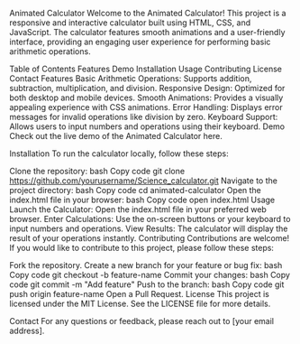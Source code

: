 Animated Calculator
Welcome to the Animated Calculator! This project is a responsive and interactive calculator built using HTML, CSS, and JavaScript. The calculator features smooth animations and a user-friendly interface, providing an engaging user experience for performing basic arithmetic operations.

Table of Contents
Features
Demo
Installation
Usage
Contributing 
License
Contact
Features
Basic Arithmetic Operations: Supports addition, subtraction, multiplication, and division.
Responsive Design: Optimized for both desktop and mobile devices.
Smooth Animations: Provides a visually appealing experience with CSS animations.
Error Handling: Displays error messages for invalid operations like division by zero.
Keyboard Support: Allows users to input numbers and operations using their keyboard.
Demo
Check out the live demo of the Animated Calculator here.

Installation
To run the calculator locally, follow these steps:

Clone the repository:
bash
Copy code
git clone https://github.com/yourusername/Science_calculator.git
Navigate to the project directory:
bash
Copy code
cd animated-calculator
Open the index.html file in your browser:
bash
Copy code
open index.html
Usage
Launch the Calculator: Open the index.html file in your preferred web browser.
Enter Calculations: Use the on-screen buttons or your keyboard to input numbers and operations.
View Results: The calculator will display the result of your operations instantly.
Contributing
Contributions are welcome! If you would like to contribute to this project, please follow these steps:

Fork the repository.
Create a new branch for your feature or bug fix:
bash
Copy code
git checkout -b feature-name
Commit your changes:
bash
Copy code
git commit -m "Add feature"
Push to the branch:
bash
Copy code
git push origin feature-name
Open a Pull Request.
License
This project is licensed under the MIT License. See the LICENSE file for more details.

Contact
For any questions or feedback, please reach out to [your email address].

